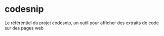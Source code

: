 # codesnip
Le référentiel du projet codesnip, un outil pour afficher des extraits de code sur des pages web
